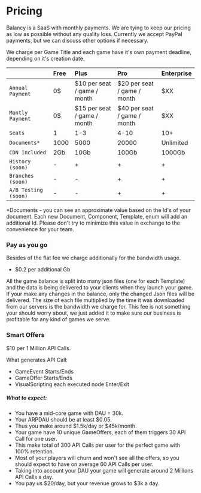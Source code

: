 # Pricing

Balancy is a SaaS with monthly payments. We are tying to keep our pricing as low as possible without any quality loss. Currently we accept PayPal payments, but we can discuss other options if necessary.

We charge per Game Title and each game have it's own payment deadline, depending on it's creation date.

|       | Free            | Plus            | Pro            | Enterprise       |
| :---------- | :-------------- |:-------------- |:-------------- |:-------------- |
| `Annual Payment`       | 0$ | $10 per seat / game / month | $20 per seat / game / month | $XX |
| `Montly Payment`       | 0$ | $15 per seat / game / month | $40 per seat / game / month | $XX |
| `Seats`    | 1 | 1-3 | 4-10 | 10+ |
| `Documents*`    | 1000 | 5000 | 20000 | Unlimited |
| `CDN Included`    | 2Gb | 10Gb | 100Gb | 1000Gb |
| `History (soon)`    | - | + | + | + |
| `Branches (soon)`    | - | - | + | + |
| `A/B Testing (soon)`    | - | - | + | + |

*Documents - you can see an approximate value based on the Id's of your document. Each new Document, Component, Template, enum will add an additional Id. Please don't try to minimize this value in exchange to the convenience for your team.

### Pay as you go

Besides of the flat fee we charge additionally for the bandwidth usage.

* $0.2 per additional Gb

All the game balance is split into many json files (one for each Template) and the data is being delivered to your clients when they launch your game. If your make any changes in the balance, only the changed Json files will be delivered. The size of each file multiplied by the time it was downloaded from our servers is the bandwidth we charge for. This fee is not something your should worry about, we just added it to make sure our business is profitable for any kind of games we serve. 


### Smart Offers

$10 per 1 Million API Calls.

What generates API Call:

* GameEvent Starts/Ends
* GameOffer Starts/Ends
* VisualScripting each executed node Enter/Exit

##### What to expect:

* You have a mid-core game with DAU = 30k. 
* Your ARPDAU should be at least $0.05.
* Thus you make around $1.5k/day or $45k/month.
* Your game have 10 unique GameOffers, each of them triggers 30 API Call for one user. 
* This make total of 300 API Calls per user for the perfect game with 100% retention.
* Most of your players will churn and won't see all the offers, so you should expect to have on average 60 API Calls per user.
* Taking into account your DAU your game will generate around 2 Millions API Calls a day.
* You pay us $20/day, but your revenue grows to $3k a day.
